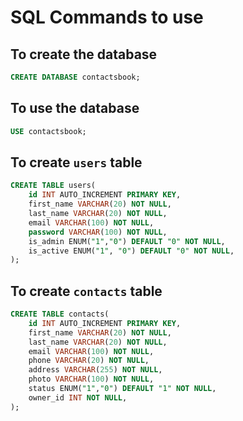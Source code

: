 # SQL Commands to use

## To create the database

```sql 
CREATE DATABASE contactsbook;
```

## To use the database

```sql
USE contactsbook;
```

## To create `users` table

```sql
CREATE TABLE users(
    id INT AUTO_INCREMENT PRIMARY KEY,
    first_name VARCHAR(20) NOT NULL,
    last_name VARCHAR(20) NOT NULL,
    email VARCHAR(100) NOT NULL,
    password VARCHAR(100) NOT NULL,
    is_admin ENUM("1","0") DEFAULT "0" NOT NULL,
    is_active ENUM("1", "0") DEFAULT "0" NOT NULL,
);
```

## To create `contacts` table

```sql
CREATE TABLE contacts(
    id INT AUTO_INCREMENT PRIMARY KEY,
    first_name VARCHAR(20) NOT NULL,
    last_name VARCHAR(20) NOT NULL,
    email VARCHAR(100) NOT NULL,
    phone VARCHAR(20) NOT NULL,
    address VARCHAR(255) NOT NULL,
    photo VARCHAR(100) NOT NULL,
    status ENUM("1","0") DEFAULT "1" NOT NULL,
    owner_id INT NOT NULL,
);
```
